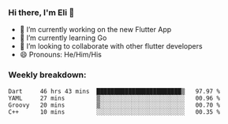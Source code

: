 ### Hi there, I'm Eli 👋
- 🔭 I’m currently working on the new Flutter App
- 🌱 I’m currently learning Go
- 🦄 I’m looking to collaborate with other flutter developers
- 😄 Pronouns: He/Him/His

### Weekly breakdown:
<!--START_SECTION:waka-->
```text
Dart     46 hrs 43 mins  ████████████████████████▒   97.97 % 
YAML     27 mins         ▒░░░░░░░░░░░░░░░░░░░░░░░░   00.96 % 
Groovy   20 mins         ▒░░░░░░░░░░░░░░░░░░░░░░░░   00.70 % 
C++      10 mins         ░░░░░░░░░░░░░░░░░░░░░░░░░   00.35 % 
```
<!--END_SECTION:waka-->
